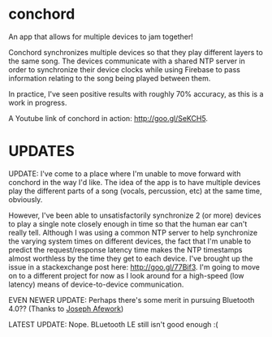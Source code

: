 conchord
========

An app that allows for multiple devices to jam together!

Conchord synchronizes multiple devices so that they play different layers to the same song. The devices communicate with a shared NTP server in order to synchronize their device clocks while using Firebase to pass information relating to the song being played between them.

In practice, I've seen positive results with roughly 70% accuracy, as this is a work in progress.

A Youtube link of conchord in action: http://goo.gl/SeKCH5.  

UPDATES
=======

UPDATE: I've come to a place where I'm unable to move forward with conchord in the way I'd like. The idea of the app is to have multiple devices play the different parts of a song (vocals, percussion, etc) at the same time, obviously.

However, I've been able to unsatisfactorily synchronize 2 (or more) devices to play a single note closely enough in time so that the human ear can't really tell. Although I was using a common NTP server to help synchronize the varying system times on different devices, the fact that I'm unable to predict the request/response latency time makes the NTP timestamps almost worthless by the time they get to each device. I've brought up the issue in a stackexchange post here: http://goo.gl/77Bif3. I'm going to move on to a different project for now as I look around for a high-speed (low latency) means of device-to-device communication. 

EVEN NEWER UPDATE: Perhaps there's some merit in pursuing Bluetooth 4.0?? (Thanks to [Joseph Afework](https://github.com/Commander147))

LATEST UPDATE: Nope. BLuetooth LE still isn't good enough :(
